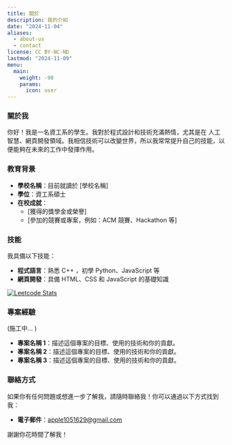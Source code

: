 ```yaml
---
title: 關於
description: 我的介紹
date: "2024-11-04"
aliases:
  - about-us
  - contact
license: CC BY-NC-ND
lastmod: "2024-11-09"
menu:
  main:
    weight: -90
    params:
      icon: user
---
```


### 關於我

你好！我是一名資工系的學生。我對於程式設計和技術充滿熱情，尤其是在 人工智慧、網頁開發領域。我相信技術可以改變世界，所以我常常提升自己的技能，以便能夠在未來的工作中發揮作用。

### 教育背景

- **學校名稱**：目前就讀於 [學校名稱]
- **學位**：資工系碩士
- **在校成就**：
  - [獲得的獎學金或榮譽]
  - [參加的競賽或專案，例如：ACM 競賽、Hackathon 等]

### 技能

我具備以下技能：

- **程式語言**：熟悉 C++ ，初學 Python、JavaScript 等
- **網頁開發**：具備 HTML、CSS 和 JavaScript 的基礎知識

[![Leetcode Stats](https://leetcard.jacoblin.cool/david0970?ext=contest)](https://leetcode.com/david0970)

### 專案經驗

(施工中... )

- **專案名稱 1**：描述這個專案的目標、使用的技術和你的貢獻。
- **專案名稱 2**：描述這個專案的目標、使用的技術和你的貢獻。
- **專案名稱 3**：描述這個專案的目標、使用的技術和你的貢獻。

### 聯絡方式

如果你有任何問題或想進一步了解我，請隨時聯絡我！你可以通過以下方式找到我：

- **電子郵件**：apple1051629@gmail.com

謝謝你花時間了解我！
